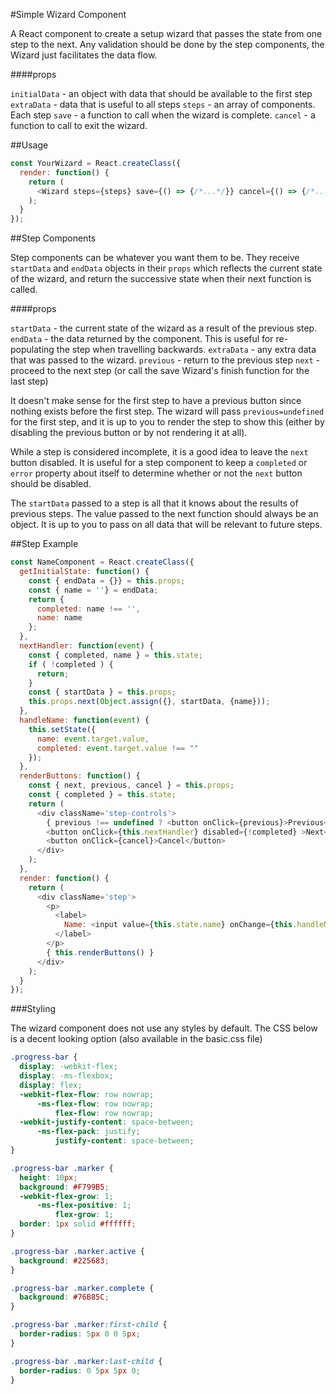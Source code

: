 #Simple Wizard Component

A React component to create a setup wizard that passes the state from one step to the next. Any validation should be done by the step components, the Wizard just facilitates the data flow.

####props

`initialData` - an object with data that should be available to the first step
`extraData` - data that is useful to all steps
`steps` - an array of components. Each step 
`save` - a function to call when the wizard is complete.
`cancel` - a function to call to exit the wizard.

##Usage

```javascript
const YourWizard = React.createClass({
  render: function() {
    return (
      <Wizard steps={steps} save={() => {/*...*/}} cancel={() => {/*...*/}} />
    );
  }
});
```

##Step Components

Step components can be whatever you want them to be. They receive `startData` and `endData` objects in their `props` which reflects the current state of the wizard, and return the successive state when their next function is called.

####props

`startData` - the current state of the wizard as a result of the previous step.
`endData` - the data returned by the component. This is useful for re-populating the step when travelling backwards.
`extraData` - any extra data that was passed to the wizard.
`previous` - return to the previous step
`next` - proceed to the next step (or call the save Wizard's finish function for the last step)

It doesn't make sense for the first step to have a previous button since nothing exists before the first step. The wizard will pass `previous=undefined` for the first step, and it is up to you to render the step to show this (either by disabling the previous button or by not rendering it at all).

While a step is considered incomplete, it is a good idea to leave the `next` button disabled. It is useful for a step component to keep a `completed` or `error` property about itself to determine whether or not the `next` button should be disabled.

The `startData` passed to a step is all that it knows about the results of previous steps. The value passed to the next function should always be an object. It is up to you to pass on all data that will be relevant to future steps.


##Step Example

```javascript
const NameComponent = React.createClass({
  getInitialState: function() {
    const { endData = {}} = this.props;
    const { name = ''} = endData;
    return {
      completed: name !== '',
      name: name
    };
  },
  nextHandler: function(event) {
    const { completed, name } = this.state;
    if ( !completed ) {
      return;
    }
    const { startData } = this.props;
    this.props.next(Object.assign({}, startData, {name}));
  },
  handleName: function(event) {
    this.setState({
      name: event.target.value,
      completed: event.target.value !== ""
    });
  },
  renderButtons: function() {
    const { next, previous, cancel } = this.props;
    const { completed } = this.state;
    return (
      <div className='step-controls'>
        { previous !== undefined ? <button onClick={previous}>Previous</button> : null}
        <button onClick={this.nextHandler} disabled={!completed} >Next</button>
        <button onClick={cancel}>Cancel</button>
      </div>
    );
  },
  render: function() {
    return (
      <div className='step'>
        <p>
          <label>
            Name: <input value={this.state.name} onChange={this.handleName} />
          </label>
        </p>
        { this.renderButtons() }
      </div>
    );
  }
});
```

###Styling

The wizard component does not use any styles by default. The CSS below is a decent looking option (also available in the basic.css file)

```css
.progress-bar {
  display: -webkit-flex;
  display: -ms-flexbox;
  display: flex;
  -webkit-flex-flow: row nowrap;
      -ms-flex-flow: row nowrap;
          flex-flow: row nowrap;
  -webkit-justify-content: space-between;
      -ms-flex-pack: justify;
          justify-content: space-between;
}

.progress-bar .marker {
  height: 10px;
  background: #F799B5;
  -webkit-flex-grow: 1;
      -ms-flex-positive: 1;
          flex-grow: 1;
  border: 1px solid #ffffff;
}

.progress-bar .marker.active {
  background: #225683;
}

.progress-bar .marker.complete {
  background: #76B85C;
}

.progress-bar .marker:first-child {
  border-radius: 5px 0 0 5px;
}

.progress-bar .marker:last-child {
  border-radius: 0 5px 5px 0;
}
```
